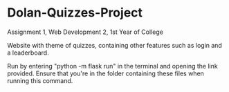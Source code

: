 # Dolan-Quizzes-Project
Assignment 1, Web Development 2, 1st Year of College

Website with theme of quizzes, containing other features such as login and a leaderboard.

Run by entering "python -m flask run" in the terminal and opening the link provided. Ensure that you're in the folder containing these files when running this command.
